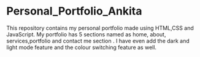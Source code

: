 # Personal_Portfolio_Ankita
This repository contains my personal portfolio made using HTML,CSS and JavaScript. My portfolio has 5 sections named as home, about, services,portfolio and contact me  section . I have even add the dark and light mode feature and the colour switching feature as well.
